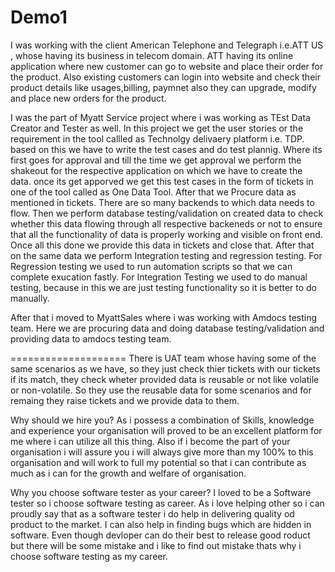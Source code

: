 # Demo1
I was working with the client American Telephone and Telegraph i.e.ATT US , whose having its business in telecom domain.
ATT having its online application where new customer can go to website and place their order for the product.
Also existing customers can login into website and check their product details like usages,billing, 
paymnet also they can upgrade, modify and place new orders for the product.

I was the part of Myatt Service project where i was working as TEst Data Creator and Tester as well.
In this project we get the user stories or the requirement in the tool callled as Technolgy delivaery platform i.e. TDP.
based on this we have to write the test cases and do test plannig.
Where its first goes for approval and till the time we get approval we perform the shakeout for the respective application on which we have to create the data.
once its get apporved we get this test cases in the form of tickets in one of the
tool called as One Data Tool.
After that we Procure data as mentioned in tickets. There are so many backends to which data needs to flow.
Then we perform database testing/validation on created data to check whether this data flowing through all respective 
backeneds or not to ensure that all the functionality of data is properly working and visible on front end.
Once all this done we provide this data in tickets and close that.
After that on the same data  we perform Integration testing and regression testing.
For Regression testing we used to run automation scripts so that we can complete exucation fastly.
For Integration Testing we used to do manual testing, because in this we are just testing functionality
so it is better to do manually.

After that i moved to MyattSales where i was working with Amdocs testing team.
Here we are procuring data and doing database testing/validation and providing data to amdocs testing team.


====================
There is UAT team whose having some of the same scenarios as we have, so they just check thier tickets with our tickets if its match, they check wheter provided data is reusable or not like volatile or non-volatile. 
So they use the reusable data for some scenarios and for remaing they raise tickets and we provide data to them.


Why should we hire you?
As i possess a combination of Skills, knowledge and experience your organisation will proved to be an excellent 
platform for me where i can utilize all this thing. Also if i become the part of your organisation i will assure you i will always give more than my 100% to this organisation and will work to full my potential so that i can contribute as much as i can for the growth and welfare of organisation.

Why you choose software tester as your career?
I loved to be a Software tester so i choose software testing as career.
As i love helping other so i can proudly say that as a software tester i do help in delivering quality od product to the market.
I can also help in finding bugs which are hidden in software. Even though devloper can do their best to release good roduct but there will be some mistake and i like to find out mistake thats why i choose software testing as my career.

